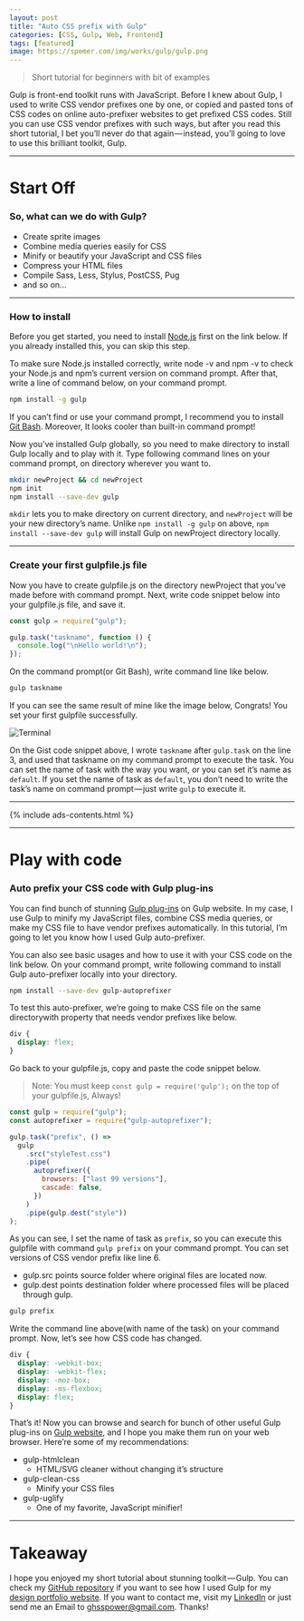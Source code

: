 ```yaml
---
layout: post
title: "Auto CSS prefix with Gulp"
categories: [CSS, Gulp, Web, Frontend]
tags: [featured]
image: https://spemer.com/img/works/gulp/gulp.png
---
```


> Short tutorial for beginners with bit of examples

Gulp is front-end toolkit runs with JavaScript. Before I knew about Gulp, I used to write CSS vendor prefixes one by one, or copied and pasted tons of CSS codes on online auto-prefixer websites to get prefixed CSS codes. Still you can use CSS vendor prefixes with such ways, but after you read this short tutorial, I bet you’ll never do that again — instead, you’ll going to love to use this brilliant toolkit, Gulp.

---

# Start Off

### So, what can we do with Gulp?

- Create sprite images
- Combine media queries easily for CSS
- Minify or beautify your JavaScript and CSS files
- Compress your HTML files
- Compile Sass, Less, Stylus, PostCSS, Pug
- and so on…

---

### How to install

Before you get started, you need to install [Node.js](https://nodejs.org/en/) first on the link below. If you already installed this, you can skip this step.

To make sure Node.js installed correctly, write node -v and npm -v to check your Node.js and npm’s current version on command prompt. After that, write a line of command below, on your command prompt.

```bash
npm install -g gulp
```

If you can’t find or use your command prompt, I recommend you to install [Git Bash](https://git-scm.com/downloads). Moreover, It looks cooler than built-in command prompt!

Now you’ve installed Gulp globally, so you need to make directory to install Gulp locally and to play with it. Type following command lines on your command prompt, on directory wherever you want to.

```bash
mkdir newProject && cd newProject
npm init
npm install --save-dev gulp
```

`mkdir` lets you to make directory on current directory, and `newProject` will be your new directory’s name. Unlike `npm install -g gulp` on above, `npm install --save-dev gulp` will install Gulp on newProject directory locally.

---

### Create your first gulpfile.js file

Now you have to create gulpfile.js on the directory newProject that you’ve made before with command prompt. Next, write code snippet below into your gulpfile.js file, and save it.

```javascript
const gulp = require("gulp");

gulp.task("taskname", function () {
  console.log("\nHello world!\n");
});
```

On the command prompt(or Git Bash), write command line like below.

```bash
gulp taskname
```

If you can see the same result of mine like the image below, Congrats! You set your first gulpfile successfully.

![Terminal](https://spemer.com/img/works/gulp/npmver.png)

On the Gist code snippet above, I wrote `taskname` after `gulp.task` on the line 3, and used that taskname on my command prompt to execute the task. You can set the name of task with the way you want, or you can set it’s name as `default`. If you set the name of task as `default`, you don’t need to write the task’s name on command prompt — just write `gulp` to execute it.

---

{% include ads-contents.html %}

---

# Play with code

### Auto prefix your CSS code with Gulp plug-ins

You can find bunch of stunning [Gulp plug-ins](https://gulpjs.com/plugins/) on Gulp website. In my case, I use Gulp to minify my JavaScript files, combine CSS media queries, or make my CSS file to have vendor prefixes automatically. In this tutorial, I’m going to let you know how I used Gulp auto-prefixer.

You can also see basic usages and how to use it with your CSS code on the link below. On your command prompt, write following command to install Gulp auto-prefixer locally into your directory.

```bash
npm install --save-dev gulp-autoprefixer
```

To test this auto-prefixer, we’re going to make CSS file on the same directorywith property that needs vendor prefixes like below.

```css
div {
  display: flex;
}
```

Go back to your gulpfile.js, copy and paste the code snippet below.

> Note: You must keep `const gulp = require('gulp');`
> on the top of your gulpfile.js, Always!

```javascript
const gulp = require("gulp");
const autoprefixer = require("gulp-autoprefixer");

gulp.task("prefix", () =>
  gulp
    .src("styleTest.css")
    .pipe(
      autoprefixer({
        browsers: ["last 99 versions"],
        cascade: false,
      })
    )
    .pipe(gulp.dest("style"))
);
```

As you can see, I set the name of task as `prefix`, so you can execute this gulpfile with command `gulp prefix` on your command prompt. You can set versions of CSS vendor prefix like line 6.

- gulp.src points source folder where original files are located now.
- gulp.dest points destination folder where processed files will be placed through gulp.

```bash
gulp prefix
```

Write the command line above(with name of the task) on your command prompt. Now, let’s see how CSS code has changed.

```css
div {
  display: -webkit-box;
  display: -webkit-flex;
  display: -moz-box;
  display: -ms-flexbox;
  display: flex;
}
```

That’s it! Now you can browse and search for bunch of other useful Gulp plug-ins on [Gulp website](https://gulpjs.com/), and I hope you make them run on your web browser. Here’re some of my recommendations:

- gulp-htmlclean
  - HTML/SVG cleaner without changing it’s structure
- gulp-clean-css
  - Minify your CSS files
- gulp-uglify
  - One of my favorite, JavaScript minifier!

---

# Takeaway

I hope you enjoyed my short tutorial about stunning toolkit — Gulp. You can check my [GitHub repository](https://github.com/spemer/spemer_portfolio) if you want to see how I used Gulp for my [design portfolio website](https://spemer.com/). If you want to contact me, visit my [LinkedIn](https://www.linkedin.com/in/hyouk-seo-0b6801122/) or just send me an Email to ghsspower@gmail.com. Thanks!
